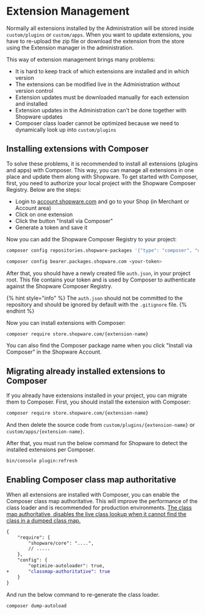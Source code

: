 # Extension Management

Normally all extensions installed by the Administration will be stored inside `custom/plugins` or `custom/apps`. When you want to update extensions, you have to re-upload the zip file or download the extension from the store using the Extension manager in the administration.

This way of extension management brings many problems:

* It is hard to keep track of which extensions are installed and in which version
* The extensions can be modified live in the Administration without version control
* Extension updates must be downloaded manually for each extension and installed
* Extension updates in the Administration can't be done together with Shopware updates
* Composer class loader cannot be optimized because we need to dynamically look up into `custom/plugins`

## Installing extensions with Composer

To solve these problems, it is recommended to install all extensions (plugins and apps) with Composer. This way, you can manage all extensions in one place and update them along with Shopware. To get started with Composer, first, you need to authorize your local project with the Shopware Composer Registry. Below are the steps:

* Login to [account.shopware.com](https://account.shopware.com) and go to your Shop (in Merchant or Account area)
* Click on one extension
* Click the button "Install via Composer"
* Generate a token and save it

Now you can add the Shopware Composer Registry to your project:

```bash
composer config repositories.shopware-packages '{"type": "composer", "url": "https://packages.shopware.com"}'

composer config bearer.packages.shopware.com <your-token>
```

After that, you should have a newly created file `auth.json`, in your project root. This file contains your token and is used by Composer to authenticate against the Shopware Composer Registry.

{% hint style="info" %}
The `auth.json` should not be committed to the repository and should be ignored by default with the `.gitignore` file.
{% endhint %}

Now you can install extensions with Composer:

```bash
composer require store.shopware.com/{extension-name}
```

You can also find the Composer package name when you click "Install via Composer" in the Shopware Account.

## Migrating already installed extensions to Composer

If you already have extensions installed in your project, you can migrate them to Composer. First, you should install the extension with Composer:

```bash
composer require store.shopware.com/{extension-name}
```

And then delete the source code from `custom/plugins/{extension-name}` or `custom/apps/{extension-name}`.

After that, you must run the below command for Shopware to detect the installed extensions per Composer.

```bash
bin/console plugin:refresh
```

## Enabling Composer class map authoritative

When all extensions are installed with Composer, you can enable the Composer class map authoritative. This will improve the performance of the class loader and is recommended for production environments.
[The class map authoritative, disables the live class lookup when it cannot find the class in a dumped class map.](https://getcomposer.org/doc/articles/autoloader-optimization.md#optimization-level-2-a-authoritative-class-maps)

```diff
{
    "require": {
        "shopware/core": "....",
        // .....
    },
    "config": {
        "optimize-autoloader": true,
+       "classmap-authoritative": true
    }
}
```

And run the below command to re-generate the class loader.

```bash
composer dump-autoload
```

